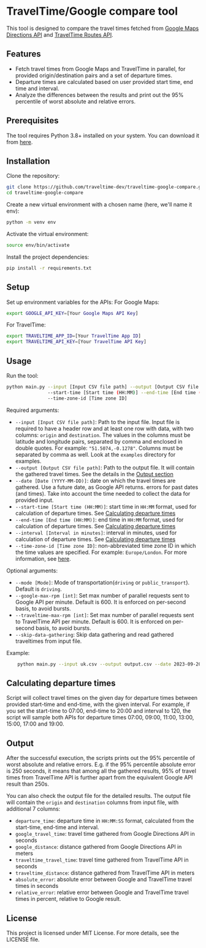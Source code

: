 # TravelTime/Google compare tool

This tool is designed to compare the travel times fetched from 
[Google Maps Directions API](https://developers.google.com/maps/documentation/directions/get-directions) 
and [TravelTime Routes API](https://docs.traveltime.com/api/reference/routes).

## Features

- Fetch travel times from Google Maps and TravelTime in parallel, for provided origin/destination pairs and a set 
    of departure times.
- Departure times are calculated based on user provided start time, end time and interval.  
- Analyze the differences between the results and print out the 95% percentile of worst absolute and relative errors.

## Prerequisites

The tool requires Python 3.8+ installed on your system. You can download it from [here](https://www.python.org/downloads/).

## Installation

Clone the repository:
```bash
git clone https://github.com/traveltime-dev/traveltime-google-compare.git
cd traveltime-google-compare
```

Create a new virtual environment with a chosen name (here, we'll name it env):
```bash
python -m venv env
```

Activate the virtual environment:
```bash
source env/bin/activate
```

Install the project dependencies:
```bash
pip install -r requirements.txt
```

## Setup
Set up environment variables for the APIs:
For Google Maps:

```bash
export GOOGLE_API_KEY=[Your Google Maps API Key]
```

For TravelTime:
```bash
export TRAVELTIME_APP_ID=[Your TravelTime App ID]
export TRAVELTIME_API_KEY=[Your TravelTime API Key]
```

## Usage
Run the tool:
```bash
python main.py --input [Input CSV file path] --output [Output CSV file path] --date [Date (YYYY-MM-DD)] \ 
               --start-time [Start time (HH:MM)] --end-time [End time (HH:MM)] --interval [Interval in minutes] \ 
               --time-zone-id [Time zone ID] 
```
Required arguments:
- `--input [Input CSV file path]`: Path to the input file. Input file is required to have a header row and at least one 
    row with data, with two columns: `origin` and `destination`.
    The values in the columns must be latitude and longitude pairs, separated 
    by comma and enclosed in double quotes. For example: `"51.5074,-0.1278"`. Columns must be separated by comma as well.
    Look at the `examples` directory for examples. 
- `--output [Output CSV file path]`: Path to the output file. It will contain the gathered travel times. 
  See the details in the [Output section](#output)
- `--date [Date (YYYY-MM-DD)]`: date on which the travel times are gathered. Use a future date, as Google API returns.
  errors for past dates (and times). Take into account the time needed to collect the data for provided input.
- `--start-time [Start time (HH:MM)]`: start time in `HH:MM` format, used for calculation of departure times.
  See [Calculating departure times](#calculating-departure-times)
- `--end-time [End time (HH:MM)]`: end time in `HH:MM` format, used for calculation of departure times.
  See [Calculating departure times](#calculating-departure-times)
- `--interval [Interval in minutes]`: interval in minutes, used for calculation of departure times. 
   See [Calculating departure times](#calculating-departure-times)
- `--time-zone-id [Time zone ID]`: non-abbreviated time zone ID in which the time values are specified. 
  For example: `Europe/London`. For more information, see [here](https://en.wikipedia.org/wiki/List_of_tz_database_time_zones).



Optional arguments:
- `--mode [Mode]`: Mode of transportation(`driving` or `public_transport`). Default is `driving`.
- `--google-max-rpm [int]`: Set max number of parallel requests sent to Google API per minute. Default is 600. 
  It is enforced on per-second basis, to avoid bursts.
- `--traveltime-max-rpm [int]`: Set max number of parallel requests sent to TravelTime API per minute. Default is 600.
  It is enforced on per-second basis, to avoid bursts.
- `--skip-data-gathering`: Skip data gathering and read gathered traveltimes from input file.

Example:

```bash
    python main.py --input uk.csv --output output.csv --date 2023-09-20 --start-time 07:00 --end-time 20:00 --interval 180 --time-zone-id "Europe/London"
```

## Calculating departure times
Script will collect travel times on the given day for departure times between provided start-time and end-time, with the
given interval. For example, if you set the start-time to 07:00, end-time to 20:00 and interval to 120, the script will
sample both APIs for departure times 07:00, 09:00, 11:00, 13:00, 15:00, 17:00 and 19:00.

## Output
After the successful execution, the scripts prints out the 95% percentile of worst absolute and relative errors. E.g. if
the 95% percentile absolute error is 250 seconds, it means that among all the gathered results, 95% of travel times from 
TravelTime API is further apart from the equivalent Google API result than 250s. 

You can also check the output file for the detailed results. 
The output file will contain the `origin` and `destination` columns from input file, with additional 7 columns: 
  - `departure_time`: departure time in `HH:MM:SS` format, calculated from the start-time, end-time and interval.
  - `google_travel_time`: travel time gathered from Google Directions API in seconds
  - `google_distance`: distance gathered from Google Directions API in meters
  - `traveltime_travel_time`: travel time gathered from TravelTime API in seconds
  - `traveltime_distance`: distance gathered from TravelTime API in meters
  - `absolute_error`: absolute error between Google and TravelTime travel times in seconds
  - `relative_error`: relative error between Google and TravelTime travel times in percent, relative to Google result.

## License
This project is licensed under MIT License. For more details, see the LICENSE file.
